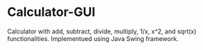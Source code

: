 # Calculator-GUI
Calculator with add, subtract, divide, multiply, 1/x, x^2, and sqrt(x) functionalities.
Implementued using Java Swing framework.
